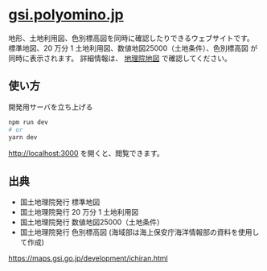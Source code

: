 # [gsi.polyomino.jp](https://gsi.polyomino.jp/)

地形、土地利用図、色別標高図を同時に確認したりできるウェブサイトです。
標準地図、20 万分 1 土地利用図、数値地図25000（土地条件）、色別標高図 が同時に表示されます。
詳細情報は、 [地理院地図](https://maps.gsi.go.jp/) で確認してください。

## 使い方

開発用サーバを立ち上げる

```bash
npm run dev
# or
yarn dev
```

[http://localhost:3000](http://localhost:3000) を開くと、閲覧できます。

## 出典

- 国土地理院発行 標準地図
- 国土地理院発行 20 万分 1 土地利用図
- 国土地理院発行 数値地図25000（土地条件）
- 国土地理院発行 色別標高図 (海域部は海上保安庁海洋情報部の資料を使用して作成)

https://maps.gsi.go.jp/development/ichiran.html
